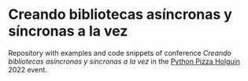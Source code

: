 # Creando bibliotecas asíncronas y síncronas a la vez

Repository with examples and code snippets of conference _Creando bibliotecas asíncronas y síncronas a la vez_ in the [Python Pizza Holguin](https://holguin.python.pizza) 2022 event.
